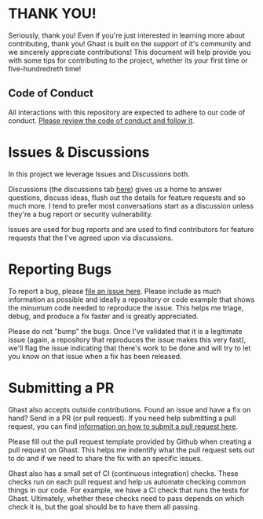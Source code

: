 # THANK YOU!

Seriously, thank you! Even if you're just interested in learning more about contributing, thank you! 
Ghast is built on the support of it's community and we sincerely appreciate contributions! This document will
help provide you with some tips for contributing to the project, whether its your first time or five-hundredreth time!

## Code of Conduct

All interactions with this repository are expected to adhere to our code of conduct. [Please review the code of conduct and follow it](https://github.com/bradcypert/ghast/blob/master/CODE_OF_CONDUCT.md).

# Issues & Discussions

In this project we leverage Issues and Discussions both. 

Discussions (the discussions tab [here](https://github.com/bradcypert/ghast/discussions)) gives us a home to answer questions, discuss ideas,
flush out the details for feature requests and so much more. I tend to prefer most conversations start as a discussion unless they're a
bug report or security vulnerability.

Issues are used for bug reports and are used to find contributors for feature requests that the I've agreed upon via discussions.

# Reporting Bugs

To report a bug, please [file an issue here](https://github.com/bradcypert/ghast/issues). Please include as much information as possible and ideally
a repository or code example that shows the minumum code needed to reproduce the issue. This helps me triage, debug, and produce a fix faster and
is greatly appreciated.

Please do not "bump" the bugs. Once I've validated that it is a legitimate issue (again, a repository that reproduces the issue makes this very fast),
we'll flag the issue indicating that there's work to be done and will try to let you know on that issue when a fix has been released.

# Submitting a PR

Ghast also accepts outside contributions. Found an issue and have a fix on hand? Send in a PR (or pull request). If you need help submitting a pull request,
you can find [information on how to submit a pull request here](https://docs.github.com/en/github/collaborating-with-pull-requests/proposing-changes-to-your-work-with-pull-requests/creating-a-pull-request).

Please fill out the pull request template provided by Github when creating a pull request on Ghast. This helps me indentify what the pull request sets out to do
and if we need to share the fix with an specific issues.

Ghast also has a small set of CI (continuous integration) checks. These checks run on each pull request and help us automate checking common things in our code.
For example, we have a CI check that runs the tests for Ghast. Ultimately, whether these checks need to pass depends on which check it is, but the goal should
be to have them all passing.

